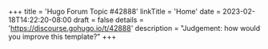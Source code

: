 +++
title = 'Hugo Forum Topic #42888'
linkTitle = 'Home'
date = 2023-02-18T14:22:20-08:00
draft = false
details = 'https://discourse.gohugo.io/t/42888'
description = "Judgement: how would you improve this template?"
+++
